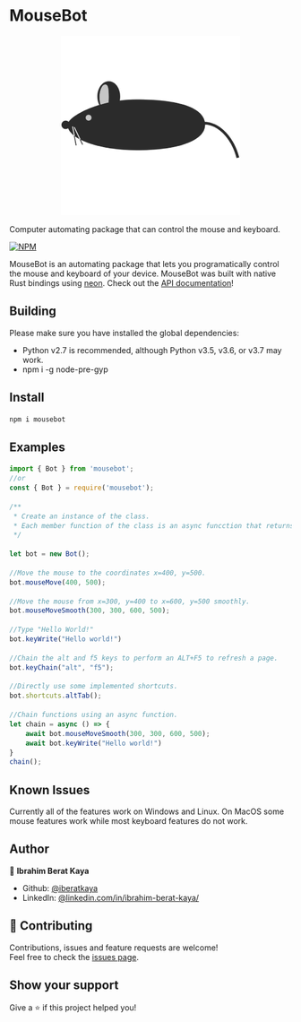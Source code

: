 # MouseBot

<p align="center"><img src="https://raw.githubusercontent.com/iberatkaya/mousebot/master/logo/logo.png"></p>

Computer automating package that can control the mouse and keyboard.

[![NPM](https://nodei.co/npm/mousebot.png)](https://nodei.co/npm/mousebot/)

MouseBot is an automating package that lets you programatically control the mouse and keyboard of your device. MouseBot was built with native Rust bindings using [neon](https://neon-bindings.com/). Check out the [API documentation](https://iberatkaya.github.io/mousebot/)!

## Building

Please make sure you have installed the global dependencies:

* Python v2.7 is recommended, although Python v3.5, v3.6, or v3.7 may work.
* npm i -g node-pre-gyp

## Install

```sh
npm i mousebot
```
## Examples
```javascript
import { Bot } from 'mousebot';
//or
const { Bot } = require('mousebot');

/**
 * Create an instance of the class. 
 * Each member function of the class is an async funcction that returns a promise.
 */

let bot = new Bot();

//Move the mouse to the coordinates x=400, y=500. 
bot.mouseMove(400, 500);

//Move the mouse from x=300, y=400 to x=600, y=500 smoothly.
bot.mouseMoveSmooth(300, 300, 600, 500);

//Type "Hello World!"
bot.keyWrite("Hello world!")

//Chain the alt and f5 keys to perform an ALT+F5 to refresh a page.
bot.keyChain("alt", "f5");

//Directly use some implemented shortcuts.
bot.shortcuts.altTab();

//Chain functions using an async function.
let chain = async () => {
    await bot.mouseMoveSmooth(300, 300, 600, 500);
    await bot.keyWrite("Hello world!")
}
chain();

```

## Known Issues

Currently all of the features work on Windows and Linux. On MacOS some mouse features work while most keyboard features do not work.

## Author

👤 **Ibrahim Berat Kaya**

* Github: [@iberatkaya](https://github.com/iberatkaya)
* LinkedIn: [@linkedin.com/in/ibrahim-berat-kaya/](https://linkedin.com/in/ibrahim-berat-kaya/)

## 🤝 Contributing

Contributions, issues and feature requests are welcome!<br />Feel free to check the [issues page](https://github.com/iberatkaya/mousebot/issues). 

## Show your support

Give a ⭐️ if this project helped you!